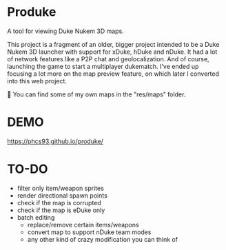 # Produke
A tool for viewing Duke Nukem 3D maps.

This project is a fragment of an older, bigger project intended to be a Duke Nukem 3D launcher with support for xDuke, hDuke and nDuke. It had a lot of network features like a P2P chat and geolocalization. And of course, launching the game to start a multiplayer dukematch. I've ended up focusing a lot more on the map preview feature, on which later I converted into this web project.

:gift: You can find some of my own maps in the "res/maps" folder.

# DEMO
https://phcs93.github.io/produke/

# TO-DO
* filter only item/weapon sprites
* render directional spawn points
* check if the map is corrupted
* check if the map is eDuke only
* batch editing
  * replace/remove certain items/weapons
  * convert map to support nDuke team modes
  * any other kind of crazy modification you can think of

